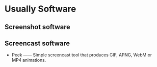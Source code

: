 # Usually Software

## Screenshot software



## Screencast software

- Peek —— Simple screencast tool that produces GIF, APNG, WebM or MP4 animations.